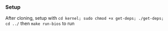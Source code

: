 ### Setup
After cloning, setup with `cd kernel; sudo chmod +x get-deps; ./get-deps; cd ../`
then `make run-bios` to run